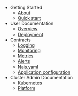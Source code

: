 - Getting Started
  - [About](about.md)
  - [Quick start](quickstart.md)
- User Documentation
  - [Overview](overview.md)
  - [Deployment](deployment.md)
- Contracts
  - [Logging](logging.md)
  - [Monitoring](monitoring.md)
  - [Metrics](metrics.md)
  - [Alerts](alerts.md)
  - [Nais.yaml](nais.yaml.md)
  - [Application configuration](appconf.md)
- Cluster Admin Documentation
  - [Kubernetes](kubernetes.md)
  - [Platform](platform.md)
